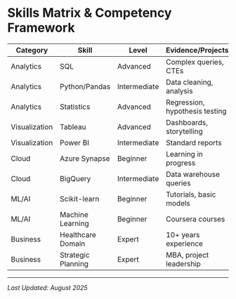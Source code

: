 # Skills Matrix & Competency Framework

| Category | Skill | Level | Evidence/Projects |
|----------|-------|-------|-------------------|
| Analytics | SQL | Advanced | Complex queries, CTEs |
| Analytics | Python/Pandas | Intermediate | Data cleaning, analysis |
| Analytics | Statistics | Advanced | Regression, hypothesis testing |
| Visualization | Tableau | Advanced | Dashboards, storytelling |
| Visualization | Power BI | Intermediate | Standard reports |
| Cloud | Azure Synapse | Beginner | Learning in progress |
| Cloud | BigQuery | Intermediate | Data warehouse queries |
| ML/AI | Scikit-learn | Beginner | Tutorials, basic models |
| ML/AI | Machine Learning | Beginner | Coursera courses |
| Business | Healthcare Domain | Expert | 10+ years experience |
| Business | Strategic Planning | Expert | MBA, project leadership |

---
*Last Updated: August 2025*
